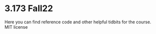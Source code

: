 # 3.173 Fall22
Here you can find reference code and other helpful tidbits for the course.
MIT license
